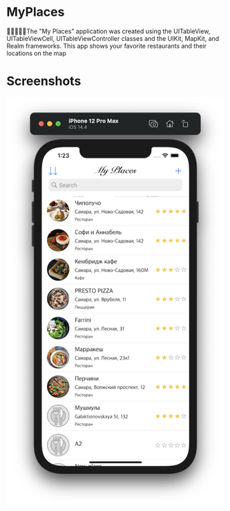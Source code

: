 # MyPlaces
🍕🥗🍜🍔🍨The "My Places" application was created using the UITableView, UITableViewCell, UITableViewController classes and the UIKit, MapKit, and Realm frameworks. This app shows your favorite restaurants and their locations on the map

# Screenshots
![](https://github.com/IsaikinSergei/MyPlaces/blob/master/Screenshots/Снимок%20экрана%202021-02-03%20в%2013.23.37.png?raw=true)

